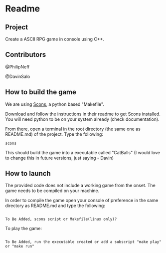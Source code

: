# Readme

## Project
Create a ASCII RPG game in console using C++.

## Contributors
@PhilipNeff

@DavinSalo

## How to build the game

We are using [Scons](https://wiki.appcelerator.org/m/mobile.action#page/29004846), a python based "Makefile". 

Download and follow the instructions in their readme to get Scons installed. You will need python to be on your system already (check documentation).

From there, open a terminal in the root directory (the same one as README.md) of the project. Type the following:

```
scons
```

This should build the game into a executable called "CatBalls" (I would love to change this in future versions, just saying - Davin)

## How to launch
The provided code does not include a working game from the onset. The game needs to be compiled on your machine.

In order to compile the game open your console of preference in the same directory as README.md and type the following:

```

To Be Added, scons script or Makefile(linux only)?

```

To play the game:

```

To Be Added, run the executable created or add a subscript "make play" or "make run"

```